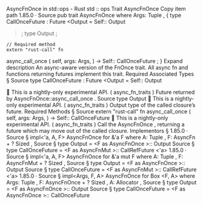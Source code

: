AsyncFnOnce in std::ops - Rust
std
::
ops
Trait
AsyncFnOnce
Copy item path
1.85.0
·
Source
pub trait AsyncFnOnce<Args>
where
    Args:
Tuple
,
{
    type
CallOnceFuture
:
Future
<Output = Self::
Output
>;
    type
Output
;

    // Required method
    extern "rust-call" fn
async_call_once
(
        self,
        args: Args,
    ) -> Self::
CallOnceFuture
;
}
Expand description
An async-aware version of the
FnOnce
trait.
All
async fn
and functions returning futures implement this trait.
Required Associated Types
§
Source
type
CallOnceFuture
:
Future
<Output = Self::
Output
>
🔬
This is a nightly-only experimental API. (
async_fn_traits
)
Future returned by
AsyncFnOnce::async_call_once
.
Source
type
Output
🔬
This is a nightly-only experimental API. (
async_fn_traits
)
Output type of the called closure’s future.
Required Methods
§
Source
extern "rust-call" fn
async_call_once
(
    self,
    args: Args,
) -> Self::
CallOnceFuture
🔬
This is a nightly-only experimental API. (
async_fn_traits
)
Call the
AsyncFnOnce
, returning a future which may move out of the called closure.
Implementors
§
1.85.0
·
Source
§
impl<'a, A, F>
AsyncFnOnce
<A> for
&'a F
where
    A:
Tuple
,
    F:
AsyncFn
<A> + ?
Sized
,
Source
§
type
Output
= <F as
AsyncFnOnce
<A>>::
Output
Source
§
type
CallOnceFuture
= <F as
AsyncFnMut
<A>>::
CallRefFuture
<'a>
1.85.0
·
Source
§
impl<'a, A, F>
AsyncFnOnce
<A> for
&'a mut F
where
    A:
Tuple
,
    F:
AsyncFnMut
<A> + ?
Sized
,
Source
§
type
Output
= <F as
AsyncFnOnce
<A>>::
Output
Source
§
type
CallOnceFuture
= <F as
AsyncFnMut
<A>>::
CallRefFuture
<'a>
1.85.0
·
Source
§
impl<Args, F, A>
AsyncFnOnce
<Args> for
Box
<F, A>
where
    Args:
Tuple
,
    F:
AsyncFnOnce
<Args> + ?
Sized
,
    A:
Allocator
,
Source
§
type
Output
= <F as
AsyncFnOnce
<Args>>::
Output
Source
§
type
CallOnceFuture
= <F as
AsyncFnOnce
<Args>>::
CallOnceFuture